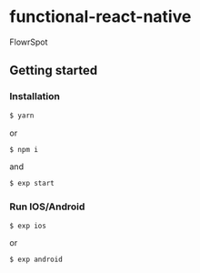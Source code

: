 # functional-react-native
FlowrSpot

## Getting started
### Installation
```bash
$ yarn
```
or
```bash
$ npm i
```
and
```bash
$ exp start
```
### Run IOS/Android
```bash
$ exp ios
```
or
```bash
$ exp android
```
